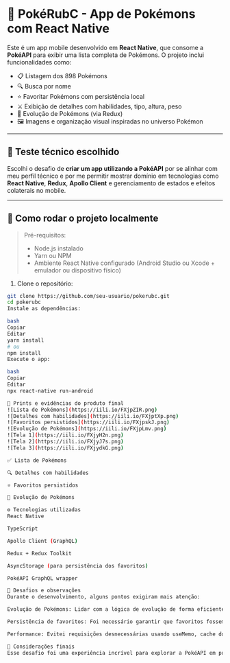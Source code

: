 # 📱 PokéRubC - App de Pokémons com React Native

Este é um app mobile desenvolvido em **React Native**, que consome a **PokéAPI** para exibir uma lista completa de Pokémons. O projeto inclui funcionalidades como:

- 📋 Listagem dos 898 Pokémons
- 🔍 Busca por nome
- ⭐ Favoritar Pokémons com persistência local
- ⚔️ Exibição de detalhes com habilidades, tipo, altura, peso
- 🔄 Evolução de Pokémons (via Redux)
- 🖼️ Imagens e organização visual inspiradas no universo Pokémon

---

## 🧪 Teste técnico escolhido

Escolhi o desafio de **criar um app utilizando a PokéAPI** por se alinhar com meu perfil técnico e por me permitir mostrar domínio em tecnologias como **React Native**, **Redux**, **Apollo Client** e gerenciamento de estados e efeitos colaterais no mobile.

---

## 🔧 Como rodar o projeto localmente

> Pré-requisitos:
> - Node.js instalado
> - Yarn ou NPM
> - Ambiente React Native configurado (Android Studio ou Xcode + emulador ou dispositivo físico)

1. Clone o repositório:

```bash
git clone https://github.com/seu-usuario/pokerubc.git
cd pokerubc
Instale as dependências:

bash
Copiar
Editar
yarn install
# ou
npm install
Execute o app:

bash
Copiar
Editar
npx react-native run-android

📸 Prints e evidências do produto final
![Lista de Pokémons](https://iili.io/FXjpZIR.png)
![Detalhes com habilidades](https://iili.io/FXjptXp.png)
![Favoritos persistidos](https://iili.io/FXjpskJ.png)
![Evolução de Pokémons](https://iili.io/FXjpLmv.png)
![Tela 1](https://iili.io/FXjyH2n.png)
![Tela 2](https://iili.io/FXjyJ7s.png)
![Tela 3](https://iili.io/FXjydkG.png)

✅ Lista de Pokémons

🔍 Detalhes com habilidades

⭐ Favoritos persistidos

🔄 Evolução de Pokémons

⚙️ Tecnologias utilizadas
React Native

TypeScript

Apollo Client (GraphQL)

Redux + Redux Toolkit

AsyncStorage (para persistência dos favoritos)

PokéAPI GraphQL wrapper

🧠 Desafios e observações
Durante o desenvolvimento, alguns pontos exigiram mais atenção:

Evolução de Pokémons: Lidar com a lógica de evolução de forma eficiente exigiu uma modelagem cuidadosa dos dados, especialmente para manter uma estrutura consistente mesmo após evoluir um Pokémon.

Persistência de favoritos: Foi necessário garantir que favoritos fossem persistidos corretamente sem duplicidade, mesmo em estados evolutivos distintos.

Performance: Evitei requisições desnecessárias usando useMemo, cache do Apollo e Redux para estados globais.

💬 Considerações finais
Esse desafio foi uma experiência incrível para explorar a PokéAPI em profundidade e aplicar boas práticas de desenvolvimento mobile. Aproveitei a oportunidade para testar integração entre GraphQL, Redux e persistência local, focando em uma experiência fluida e funcional.
